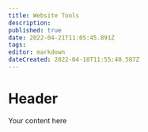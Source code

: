 ```yaml
---
title: Website Tools
description: 
published: true
date: 2022-04-21T11:05:45.891Z
tags: 
editor: markdown
dateCreated: 2022-04-18T11:55:40.587Z
---
```


# Header
Your content here